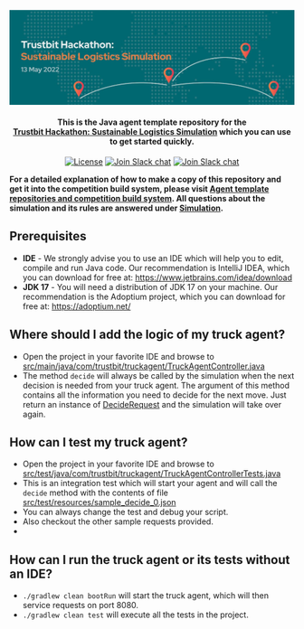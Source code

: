 <p align="center">
  <a href="https://www.bitmovin.com">
    <img alt="Trustbit Hackathon: Sustainable Logistics Simulation" src="images/header.jpeg" >
  </a>

  <h4 align="center">This is the <b>Java</b> agent template repository for the <br><a href="https://trustbit.tech/hackathon" target="_blank">Trustbit Hackathon: Sustainable Logistics Simulation</a> which you can use to get started quickly.</h4>

  <p align="center">
    <a href="LICENSE"><img src="https://img.shields.io/badge/License-MIT-yellow.svg" alt="License"></img></a>
        <a href="https://trustbit.tech"><img src="https://img.shields.io/badge/Organizer-Trustbit-%23006871" alt="Join Slack chat"></img></a>
    <a href="https://join.slack.com/t/trustbitsusta-vl26615/shared_invite/zt-17i36qlc1-h6L0GsJov2gPLLSYFaqNmw"><img src="https://img.shields.io/badge/Slack-join%20chat-green" alt="Join Slack chat"></img></a>
  </p>
</p>

**For a detailed explanation of how to make a copy of this repository and get it into the competition build system, please visit [Agent template repositories and competition build system](https://github.com/trustbit/logistic-hackathon-public#3-create-a-new-ssh-key-for-the-competition-build-system). All questions about the simulation and its rules are answered under [Simulation](https://github.com/trustbit/logistic-hackathon-public#simulation).**

## Prerequisites
- **IDE** - We strongly advise you to use an IDE which will help you to edit, compile and run Java code. Our recommendation is IntelliJ IDEA, which you can download for free at: https://www.jetbrains.com/idea/download
- **JDK 17** - You will need a distribution of JDK 17 on your machine. Our recommendation is the Adoptium project, which you can download for free at: https://adoptium.net/

## Where should I add the logic of my truck agent?
- Open the project in your favorite IDE and browse to [src/main/java/com/trustbit/truckagent/TruckAgentController.java](src/main/java/com/trustbit/truckagent/TruckAgentController.java)
- The method `decide` will always be called by the simulation when the next decision is needed from your truck agent. The argument of this method contains all the information you need to decide for the next move. Just return an instance of [DecideRequest](src/main/java/com/trustbit/truckagent/model/DecideRequest.java) and the simulation will take over again.

## How can I test my truck agent?
- Open the project in your favorite IDE and browse to [src/test/java/com/trustbit/truckagent/TruckAgentControllerTests.java](src/test/java/com/trustbit/truckagent/TruckAgentControllerTests.java)
- This is an integration test which will start your agent and will call the `decide` method with the contents of file [src/test/resources/sample_decide_0.json](src/test/resources/sample_decide_0.json)
- You can always change the test and debug your script.
- Also checkout the other sample requests provided.
- 
## How can I run the truck agent or its tests without an IDE?
- `./gradlew clean bootRun` will start the truck agent, which will then service requests on port 8080.
- `./gradlew clean test` will execute all the tests in the project.
